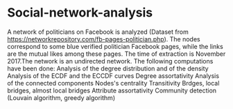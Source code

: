# Social-network-analysis

A network of politicians on Facebook is analyzed (Dataset from https://networkrepository.com/fb-pages-politician.php). 
The nodes correspond to some blue verified politician Facebook pages, while the links are the mutual likes among these pages. The time of extraction is November 2017.The network is an undirected network. The following computations have been done: 
Analysis of the degree distribution and of the density
Analysis of the ECDF and the ECCDF curves
Degree assortativity
Analysis of the connected components
Nodes's centrality
Transitivity
Brdges, local bridges, almost local bridges
Attribute assortativity
Community detection (Louvain algorithm, greedy algorithm)
